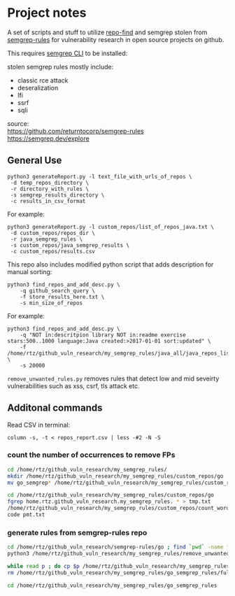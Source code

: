 # Project notes
A set of scripts and stuff to utilize [repo-find](https://github.com/jkob-sec/repo-find) and semgrep stolen from [semgrep-rules](https://github.com/returntocorp/semgrep-rules) for vulnerability research in  open source projects on github. 

This requires [semgrep CLI](https://semgrep.dev/docs/getting-started/) to be installed:

stolen semgrep rules mostly include:
- classic rce attack
- deseralization
- lfi
- ssrf
- sqli

source: \
https://github.com/returntocorp/semgrep-rules \
https://semgrep.dev/explore
## General Use
```console
python3 generateReport.py -l text_file_with_urls_of_repos \
 -d temp_repos_directory \
 -r directory_with_rules \
 -s semgrep_results_directory \
 -c results_in_csv_format
```

For example: 
```console
python3 generateReport.py -l custom_repos/list_of_repos_java.txt \ 
 -d custom_repos/repos_dir \
 -r java_semgrep_rules \
 -s custom_repos/java_semgrep_results \
 -c custom_repos/results.csv
```

This repo also includes modified python script that adds description for manual sorting:
```console
python3 find_repos_and_add_desc.py \
    -q github_search_query \
    -f store_results_here.txt \
    -s min_size_of_repos
```

For example:
```console
python3 find_repos_and_add_desc.py \
    -q "NOT in:descritpion library NOT in:readme exercise stars:500..1000 language:Java created:>2017-01-01 sort:updated" \
    -f /home/rtz/github_vuln_research/my_semgrep_rules/java_all/java_repos_list_semgrep.txt \
    -s 20000
```

`remove_unwanted_rules.py` removes rules that detect low and mid seveirty vulnerabilities such as xss, csrf, tls attack etc.

## Additonal commands
Read CSV in terminal:
```
column -s, -t < repos_report.csv | less -#2 -N -S 
```


### count the number of occurrences to remove FPs
```bash
cd /home/rtz/github_vuln_research/my_semgrep_rules/
mkdir /home/rtz/github_vuln_research/my_semgrep_rules/custom_repos/go
mv go_semgrep* /home/rtz/github_vuln_research/my_semgrep_rules/custom_repos/go

cd /home/rtz/github_vuln_research/my_semgrep_rules/custom_repos/go
fgrep home.rtz.github_vuln_research.my_semgrep_rules. * > tmp.txt
/home/rtz/github_vuln_research/my_semgrep_rules/custom_repos/count_words.sh tmp.txt > pmt.txt 
code pmt.txt
```


### generate rules from semgrep-rules repo
```bash
cd /home/rtz/github_vuln_research/semgrep-rules/go ; find `pwd` -name *.yaml  | tee /home/rtz/github_vuln_research/my_semgrep_rules/go_semgrep_rules/full_list.txt > /dev/null
python3 /home/rtz/github_vuln_research/my_semgrep_rules/remove_unwanted_rules.py /home/rtz/github_vuln_research/my_semgrep_rules/go_semgrep_rules/full_list.txt | tee /home/rtz/github_vuln_research/my_semgrep_rules/go_semgrep_rules/list.txt  > /dev/null

while read p ; do cp $p /home/rtz/github_vuln_research/my_semgrep_rules/go_semgrep_rules/; done < /home/rtz/github_vuln_research/my_semgrep_rules/go_semgrep_rules/list.txt 
rm /home/rtz/github_vuln_research/my_semgrep_rules/go_semgrep_rules/full_list.txt /home/rtz/github_vuln_research/my_semgrep_rules/go_semgrep_rules/rule_list.txt 

cd /home/rtz/github_vuln_research/my_semgrep_rules/go_semgrep_rules
```


